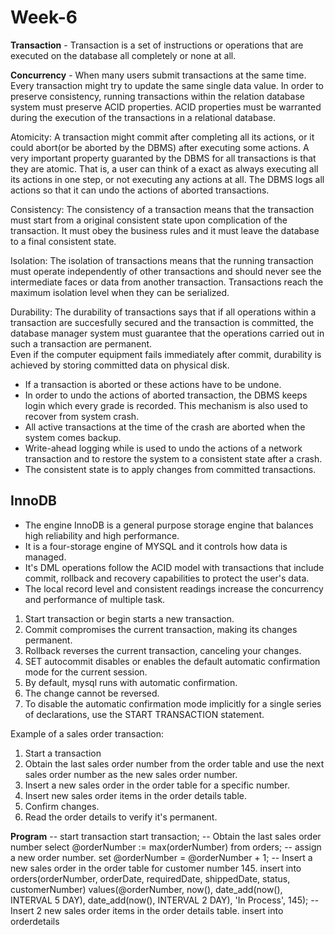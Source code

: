 # Week-6
<strong>Transaction</strong> - Transaction is a set of instructions or operations that are executed on the database all completely or none at all.

<strong>Concurrency</strong> - When many users submit transactions at the same time. Every transaction might try to update the same single data value. In order to preserve consistency, running transactions within the relation database system must preserve ACID properties.
ACID properties must be warranted during the execution of the transactions in a relational database.

Atomicity: A transaction might commit after completing all its actions, or it could abort(or be aborted by the DBMS) after executing some actions.
A very important property guaranted by the DBMS for all transactions is that they are atomic. That is, a user can think of a exact as always executing all its actions in one step, or not executing any actions at all.
The DBMS logs all actions so that it can undo the actions of aborted transactions.

Consistency: The consistency of a transaction means that the transaction must start from a original consistent state upon complication of the transaction.
It must obey the business rules and it must leave the database to a final consistent state.

Isolation: The isolation of transactions means that the running transaction must operate independently of other transactions and should never see the intermediate faces or data from another transaction.
Transactions reach the maximum isolation level when they can be serialized.

Durability: The durability of transactions says that if all operations within a transaction are succesfully secured and the transaction is committed, the database manager system must guarantee that the operations carried out in such a transaction are permanent.	
Even if the computer equipment fails immediately after commit, durability is achieved by storing committed data on physical disk.

- If a transaction is aborted or these actions have to be undone.
- In order to undo the actions of aborted transaction, the DBMS keeps login which every grade is recorded. This mechanism is also used to recover from system crash.
- All active transactions at the time of the crash are aborted when the system comes backup.
- Write-ahead logging while is used to undo the actions of a network transaction and to restore the system to a consistent state after a crash.
- The consistent state is to apply changes from committed transactions.

## InnoDB
- The engine InnoDB is a general purpose storage engine that balances high reliability and high performance.
- It is a four-storage engine of MYSQL and it controls how data is managed.
- It's DML operations follow the ACID model with transactions that include commit, rollback and recovery capabilities to protect the user's data.
- The local record level and consistent readings increase the concurrency and performance of multiple task.

1. Start transaction or begin starts a new transaction.
2. Commit compromises the current transaction, making its changes permanent.
3. Rollback reverses the current transaction, canceling your changes.
4. SET autocommit disables or enables the default automatic confirmation mode for the current session.
5. By default, mysql runs with automatic confirmation.
6. The change cannot be reversed.
7. To disable the automatic confirmation mode implicitly for a single series of declarations, use the START TRANSACTION statement.

Example of a sales order transaction:
1. Start a transaction
2. Obtain the last sales order number from the order table and use the next sales order number as the new sales order number.
3. Insert a new sales order in the order table for a specific number.
4. Insert new sales order items in the order details table.
5. Confirm changes.
6. Read the order details to verify it's permanent.

<strong>Program</strong>
-- start transaction
start transaction;
-- Obtain the last sales order number
select @orderNumber := max(orderNumber) from orders;
-- assign a new order number.
set @orderNumber = @orderNumber + 1;
-- Insert a new sales order in the order table for customer number 145.
insert into orders(orderNumber, orderDate, requiredDate, shippedDate, status, customerNumber)
values(@orderNumber, now(), date_add(now(), INTERVAL 5 DAY), date_add(now(), INTERVAL 2 DAY), 'In Process', 145);
-- Insert 2 new sales order items in the order details table.
insert into orderdetails
